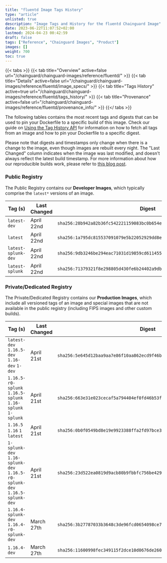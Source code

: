 ```yaml
---
title: "fluentd Image Tags History"
type: "article"
unlisted: true
description: "Image Tags and History for the fluentd Chainguard Image"
date: 2023-06-22T11:07:52+02:00
lastmod: 2024-04-23 00:42:59
draft: false
tags: ["Reference", "Chainguard Images", "Product"]
images: []
weight: 700
toc: true
---
```


{{< tabs >}}
{{< tab title="Overview" active=false url="/chainguard/chainguard-images/reference/fluentd/" >}}
{{< tab title="Details" active=false url="/chainguard/chainguard-images/reference/fluentd/image_specs/" >}}
{{< tab title="Tags History" active=true url="/chainguard/chainguard-images/reference/fluentd/tags_history/" >}}
{{< tab title="Provenance" active=false url="/chainguard/chainguard-images/reference/fluentd/provenance_info/" >}}
{{</ tabs >}}

The following tables contains the most recent tags and digests that can be used to pin your Dockerfile to a specific build of this image. Check our guide on [Using the Tag History API](/chainguard/chainguard-images/using-the-tag-history-api/) for information on how to fetch all tags from an image and how to pin your Dockerfile to a specific digest.

Please note that digests and timestamps only change when there is a change to the image, even though images are rebuilt every night. The "Last Changed" column indicates when the image was last modified, and doesn't always reflect the latest build timestamp. For more information about how our reproducible builds work, please refer to [this blog post](https://www.chainguard.dev/unchained/reproducing-chainguards-reproducible-image-builds).

### Public Registry
The Public Registry contains our **Developer Images**, which typically comprise the `latest*` versions of an image.

| Tag (s)              | Last Changed | Digest                                                                    |
|----------------------|--------------|---------------------------------------------------------------------------|
|  `latest-dev`        | April 22nd   | `sha256:28b942a82b36fc542221159083bc0b654e857dd7d9e77310e7b34f50aaa78a1d` |
|  `latest`            | April 22nd   | `sha256:1a795dc815537091079e5b22052929dd8ed7070c213c23b9678b6fdc40cfdbdb` |
|  `latest-splunk-dev` | April 22nd   | `sha256:9db3246be294eac71031d19859cd6114555cf1dc8b86780d8714a8d83de9328d` |
|  `latest-splunk`     | April 22nd   | `sha256:71379321f8e298805d430fe6b24402a9db7fd98650fcccfaa3928febe9e75c45` |


### Private/Dedicated Registry
The Private/Dedicated Registry contains our **Production Images**, which include all versioned tags of an image and special images that are not available in the public registry (including FIPS images and other custom builds).

| Tag (s)                                                                      | Last Changed | Digest                                                                    |
|------------------------------------------------------------------------------|--------------|---------------------------------------------------------------------------|
|  `latest-dev` `1.16.5-dev` `1.16-dev` `1-dev`                                | April 21st   | `sha256:5e645d12baa9aa7e86f10aa862ecd9f46bcf6663cd6e38f9664ff2473d9666c8` |
|  `1.16.5-r0-splunk` `1.16.5-splunk` `1.16-splunk` `1-splunk`                 | April 21st   | `sha256:663e31e023cecaf5a794404ef0fd46b53f59b4e55f77fe1704260de42506a540` |
|  `1.16.5` `1.16` `1` `latest`                                                | April 21st   | `sha256:0b0f0549bd8e19e9923388ffa2fd97bce35934f17adc03331e86434ecc36250b` |
|  `1-splunk-dev` `1.16-splunk-dev` `1.16.5-r0-splunk-dev` `1.16.5-splunk-dev` | April 21st   | `sha256:23d522ea0819d9acb80b9fbbfc756be4291010e98faccd7251f3e105e7be7177` |
|  `1.16.4-splunk-dev` `1.16.4-r0-splunk-dev`                                  | March 27th   | `sha256:3b27787033b3648c3de96fcd0654098ce79a13f43b2ad6d7dc4f80f2d2db32ba` |
|  `1.16.4-dev`                                                                | March 27th   | `sha256:11600998fec349115f2dce10d0676de2604ee2cfe9e5d9af79d99dd0d19a1a1a` |

